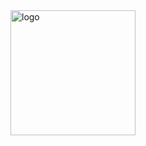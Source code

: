 <img width="200" height="200" alt="logo" src="https://github.com/user-attachments/assets/a890e150-37ce-42c6-9596-c1091e0e58c3" />
